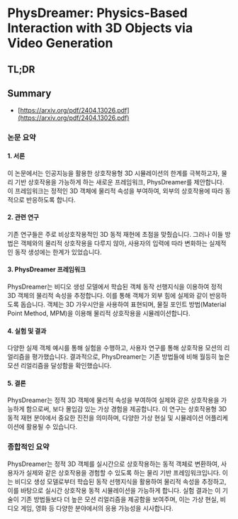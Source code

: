 # PhysDreamer: Physics-Based Interaction with 3D Objects via Video Generation
## TL;DR
## Summary
- [https://arxiv.org/pdf/2404.13026.pdf](https://arxiv.org/pdf/2404.13026.pdf)

### 논문 요약

#### 1. 서론
이 논문에서는 인공지능을 활용한 상호작용형 3D 시뮬레이션의 한계를 극복하고자, 물리 기반 상호작용을 가능하게 하는 새로운 프레임워크, PhysDreamer를 제안합니다. 이 프레임워크는 정적인 3D 객체에 물리적 속성을 부여하여, 외부의 상호작용에 따라 동적으로 반응하도록 합니다.

#### 2. 관련 연구
기존 연구들은 주로 비상호작용적인 3D 동적 재현에 초점을 맞췄습니다. 그러나 이들 방법은 객체와의 물리적 상호작용을 다루지 않아, 사용자의 입력에 따라 변화하는 실제적인 동작 생성에는 한계가 있었습니다.

#### 3. PhysDreamer 프레임워크
PhysDreamer는 비디오 생성 모델에서 학습된 객체 동작 선행지식을 이용하여 정적 3D 객체의 물리적 속성을 추정합니다. 이를 통해 객체가 외부 힘에 실제와 같이 반응하도록 돕습니다. 객체는 3D 가우시안을 사용하여 표현되며, 물질 포인트 방법(Material Point Method, MPM)을 이용해 물리적 상호작용을 시뮬레이션합니다.

#### 4. 실험 및 결과
다양한 실제 객체 예시를 통해 실험을 수행하고, 사용자 연구를 통해 상호작용 모션의 리얼리즘을 평가했습니다. 결과적으로, PhysDreamer는 기존 방법들에 비해 월등히 높은 모션 리얼리즘을 달성함을 확인했습니다.

#### 5. 결론
PhysDreamer는 정적 3D 객체에 물리적 속성을 부여하여 실제와 같은 상호작용을 가능하게 함으로써, 보다 몰입감 있는 가상 경험을 제공합니다. 이 연구는 상호작용형 3D 동적 재현 분야에서 중요한 진전을 의미하며, 다양한 가상 현실 및 시뮬레이션 어플리케이션에 활용될 수 있습니다.

### 종합적인 요약
PhysDreamer는 정적 3D 객체를 실시간으로 상호작용하는 동적 객체로 변환하여, 사용자가 실제와 같은 상호작용을 경험할 수 있도록 하는 물리 기반 프레임워크입니다. 이는 비디오 생성 모델로부터 학습된 동작 선행지식을 활용하여 물리적 속성을 추정하고, 이를 바탕으로 실시간 상호작용 동적 시뮬레이션을 가능하게 합니다. 실험 결과는 이 기술이 기존 방법들보다 더 높은 모션 리얼리즘을 제공함을 보여주며, 이는 가상 현실, 비디오 게임, 영화 등 다양한 분야에서의 응용 가능성을 시사합니다.